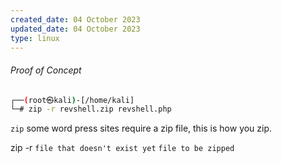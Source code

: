 ```yaml
---
created_date: 04 October 2023
updated_date: 04 October 2023
type: linux
---
```

###### Proof of Concept
```bash
┌──(root㉿kali)-[/home/kali]
└─# zip -r revshell.zip revshell.php
```

`zip` some word press sites require a zip file, this is how you zip.

zip -r `file that doesn't exist yet`  `file to be zipped`